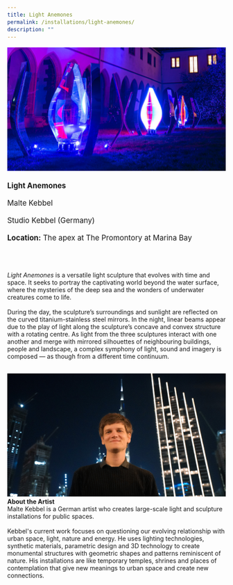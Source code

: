 ```yaml
---
title: Light Anemones
permalink: /installations/light-anemones/
description: ""
---
```

<p style="font-size:17px;line-height:40px">
<img src="/images/Installations/light%20anemones.jpg">
<b>Light Anemones</b><br>
Malte Kebbel<br>
Studio Kebbel (Germany)<br>
<b>Location:</b> The apex at The Promontory at Marina Bay<br><br>

<i>Light Anemones</i> is a versatile light sculpture that evolves with time and space. It seeks to portray the captivating world beyond the water surface, where the mysteries of the deep sea and the wonders of underwater creatures come to life.
<br><br>
During the day, the sculpture’s surroundings and sunlight are reflected on the curved titanium-stainless steel mirrors. In the night, linear beams appear due to the play of light along the sculpture’s concave and convex structure with a rotating centre. As light from the three sculptures interact with one another and merge with mirrored silhouettes of neighbouring buildings, people and landscape, a complex symphony of light, sound and imagery is composed — as though from a different time continuum.<br><br>

<img src="/images/Installations/2nd%20release/malte_kebbel_profile_landscape_ilsg23%20-%20malte%20kebbel.jpg"><br>
<b>About the Artist</b>
<br>
Malte Kebbel is a German artist who creates large-scale light and sculpture installations for public spaces.&nbsp;
<br><br>
Kebbel's current work focuses on questioning our evolving relationship with urban space, light, nature and energy. He uses lighting technologies, synthetic materials, parametric design and 3D technology to create monumental structures with geometric shapes and patterns reminiscent of nature.&nbsp;His installations are like temporary temples, shrines and places of contemplation that give new meanings to urban space and create new connections.</p>
